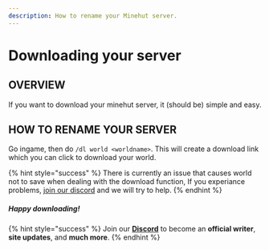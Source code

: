 ```yaml
---
description: How to rename your Minehut server.
---
```


# Downloading your server

## OVERVIEW

If you want to download your minehut server, it (should be) simple and easy.

## HOW TO RENAME YOUR SERVER

Go ingame, then do `/dl world <worldname>`. This will create a download link which you can click to download your world.

{% hint style="success" %}
There is currently an issue that causes world not to save when dealing with the download function, If you experiance problems, [join our discord](https://invite.gg/minehutxyz) and we will try to help.
{% endhint %}

##### Happy downloading!

{% hint style="success" %}
Join our **[Discord](https://invite.gg/minehutxyz)** to become an **official writer**, **site updates**, and **much more**.
{% endhint %}
